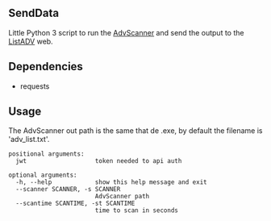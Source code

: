 ## SendData

Little Python 3 script to run the [AdvScanner](https://github.com/BLE-LAN/AdvScanner) and 
send the output to the  [ListADV](https://github.com/BLE-LAN/ListADV) web.

## Dependencies

* requests

## Usage

The AdvScanner out path is the same that de .exe, by default the filename is 'adv_list.txt'.

````
positional arguments:
  jwt                   token needed to api auth

optional arguments:
  -h, --help            show this help message and exit
  --scanner SCANNER, -s SCANNER
                        AdvScanner path
  --scantime SCANTIME, -st SCANTIME
                        time to scan in seconds
````






